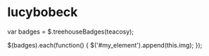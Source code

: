 # lucybobeck
var badges = $.treehouseBadges(teacosy);

$(badges).each(function() {
    $('#my_element').append(this.img);
});
